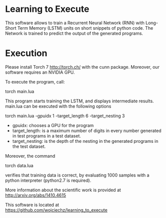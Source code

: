 Learning to Execute
===================

This software allows to train a Recurrent Neural Network (RNN) with Long-Short 
Term Memory (LSTM) units on short snippets of python code. 
The Network is trained to predict the output of the generated programs.



Execution
=========

Please install Torch 7 http://torch.ch/ with the cunn package. Moreover, our 
software requires an NVIDIA GPU.

To execute the program, call:

  torch main.lua

This program starts training the LSTM, and displays intermediate results. main.lua can be
executed with the following options

  torch main.lua -gpuidx 1 -target_length 6 -target_nesting 3

- gpuidx: chooses a GPU for the program
- target_length: is a maximum number of digits in every number generated in test 
    programs in a test dataset.
- target_nesting: is the depth of the nesting in the generated programs in the test dataset.

Moreover, the command

  torch data.lua

verifies that training data is correct, by evaluating 1000 samples with a python 
interpreter (python2.7 is required).


More information about the scientific work is provided at 
http://arxiv.org/abs/1410.4615

This software is located at
https://github.com/wojciechz/learning_to_execute 

